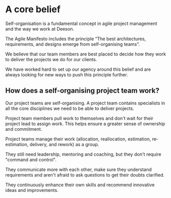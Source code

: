 # A core belief

Self-organisation is a fundamental concept in agile project management and the way we work at Deeson.

The Agile Manifesto includes the principle “The best architectures, requirements, and designs emerge from self-organising teams”.

We believe that our team members are best placed to decide how they work to deliver the projects we do for our clients.

We have worked hard to set up our agency around this belief and are always looking for new ways to push this principle further.

## How does a self-organising project team work?

Our project teams are self-organising. A project team contains specialists in all the core disciplines we need to be able to deliver projects.

Project team members pull work to themselves and don't wait for their project lead to assign work. This helps ensure a greater sense of ownership and commitment.

Project teams manage their work (allocation, reallocation, estimation, re-estimation, delivery, and rework) as a group.

They still need leadership, mentoring and coaching, but they don't require "command and control".

They communicate more with each other, make sure they understand requirements and aren't afraid to ask questions to get their doubts clarified.

They continuously enhance their own skills and recommend innovative ideas and improvements.
